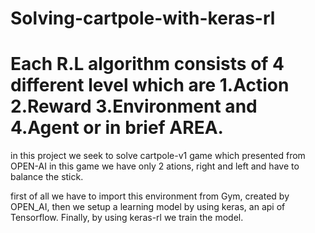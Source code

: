 # Solving-cartpole-with-keras-rl



#  Each R.L algorithm consists of 4 different level which are 1.Action 2.Reward 3.Environment and 4.Agent or in brief AREA.

in this project we seek to solve cartpole-v1 game which presented from OPEN-AI 
in this game we have only 2 ations, right and left and have to balance the stick.

first of all we have to import this environment from Gym, created by OPEN_AI, then we setup a learning model by using keras, an api of Tensorflow. Finally, by using keras-rl we train the model.
